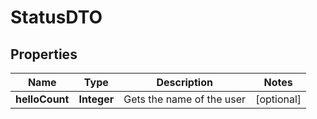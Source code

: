 
# StatusDTO

## Properties
Name | Type | Description | Notes
------------ | ------------- | ------------- | -------------
**helloCount** | **Integer** | Gets the name of the user |  [optional]




